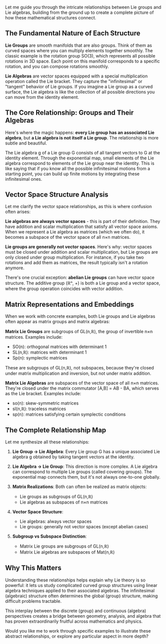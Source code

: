 Let me guide you through the intricate relationships between Lie groups and Lie algebras, building from the ground up to create a complete picture of how these mathematical structures connect.

## The Fundamental Nature of Each Structure

**Lie Groups** are smooth manifolds that are also groups. Think of them as curved spaces where you can multiply elements together smoothly. The classic example is the rotation group SO(3), which represents all possible rotations in 3D space. Each point on this manifold corresponds to a specific rotation, and you can compose rotations smoothly.

**Lie Algebras** are vector spaces equipped with a special multiplication operation called the Lie bracket. They capture the "infinitesimal" or "tangent" behavior of Lie groups. If you imagine a Lie group as a curved surface, the Lie algebra is like the collection of all possible directions you can move from the identity element.

## The Core Relationship: Groups and Their Algebras

Here's where the magic happens: **every Lie group has an associated Lie algebra**, but **a Lie algebra is not itself a Lie group**. The relationship is more subtle and beautiful.

The Lie algebra g of a Lie group G consists of all tangent vectors to G at the identity element. Through the exponential map, small elements of the Lie algebra correspond to elements of the Lie group near the identity. This is like saying that if you know all the possible infinitesimal motions from a starting point, you can build up finite motions by integrating these infinitesimal ones.

## Vector Space Structure Analysis

Let me clarify the vector space relationships, as this is where confusion often arises:

**Lie algebras are always vector spaces** - this is part of their definition. They have addition and scalar multiplication that satisfy all vector space axioms. When we represent a Lie algebra as matrices (which we often do), it becomes a subspace of the vector space of all n×n matrices.

**Lie groups are generally not vector spaces**. Here's why: vector spaces must be closed under addition and scalar multiplication, but Lie groups are only closed under group multiplication. For instance, if you take two rotations and add them as matrices, the result typically isn't a rotation anymore.

There's one crucial exception: **abelian Lie groups** can have vector space structure. The additive group (ℝⁿ, +) is both a Lie group and a vector space, where the group operation coincides with vector addition.

## Matrix Representations and Embeddings

When we work with concrete examples, both Lie groups and Lie algebras often appear as matrix groups and matrix algebras:

**Matrix Lie Groups** are subgroups of GL(n,ℝ), the group of invertible n×n matrices. Examples include:
- SO(n): orthogonal matrices with determinant 1
- SL(n,ℝ): matrices with determinant 1
- Sp(n): symplectic matrices

These are subgroups of GL(n,ℝ), not subspaces, because they're closed under matrix multiplication and inversion, but not under matrix addition.

**Matrix Lie Algebras** are subspaces of the vector space of all n×n matrices. They're closed under the matrix commutator [A,B] = AB - BA, which serves as the Lie bracket. Examples include:
- so(n): skew-symmetric matrices
- sl(n,ℝ): traceless matrices
- sp(n): matrices satisfying certain symplectic conditions

## The Complete Relationship Map

Let me synthesize all these relationships:

1. **Lie Group → Lie Algebra**: Every Lie group G has a unique associated Lie algebra g obtained by taking tangent vectors at the identity.

2. **Lie Algebra → Lie Group**: This direction is more complex. A Lie algebra can correspond to multiple Lie groups (called covering groups). The exponential map connects them, but it's not always one-to-one globally.

3. **Matrix Realizations**: Both can often be realized as matrix objects:
   - Lie groups as subgroups of GL(n,ℝ)
   - Lie algebras as subspaces of n×n matrices

4. **Vector Space Structure**:
   - Lie algebras: always vector spaces
   - Lie groups: generally not vector spaces (except abelian cases)

5. **Subgroup vs Subspace Distinction**:
   - Matrix Lie groups are subgroups of GL(n,ℝ)
   - Matrix Lie algebras are subspaces of Mat(n,ℝ)

## Why This Matters

Understanding these relationships helps explain why Lie theory is so powerful: it lets us study complicated curved group structures using linear algebra techniques applied to their associated algebras. The infinitesimal (algebraic) structure often determines the global (group) structure, making difficult problems tractable.

This interplay between the discrete (group) and continuous (algebra) perspectives creates a bridge between geometry, analysis, and algebra that has proven extraordinarily fruitful across mathematics and physics.

Would you like me to work through specific examples to illustrate these abstract relationships, or explore any particular aspect in more depth?